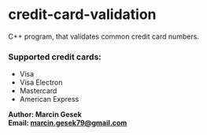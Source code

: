 # credit-card-validation
C++ program, that validates common credit card numbers.

### Supported credit cards:
- Visa
- Visa Electron
- Mastercard
- American Express

**Author: Marcin Gesek**\
**Email: marcin.gesek79@gmail.com**
